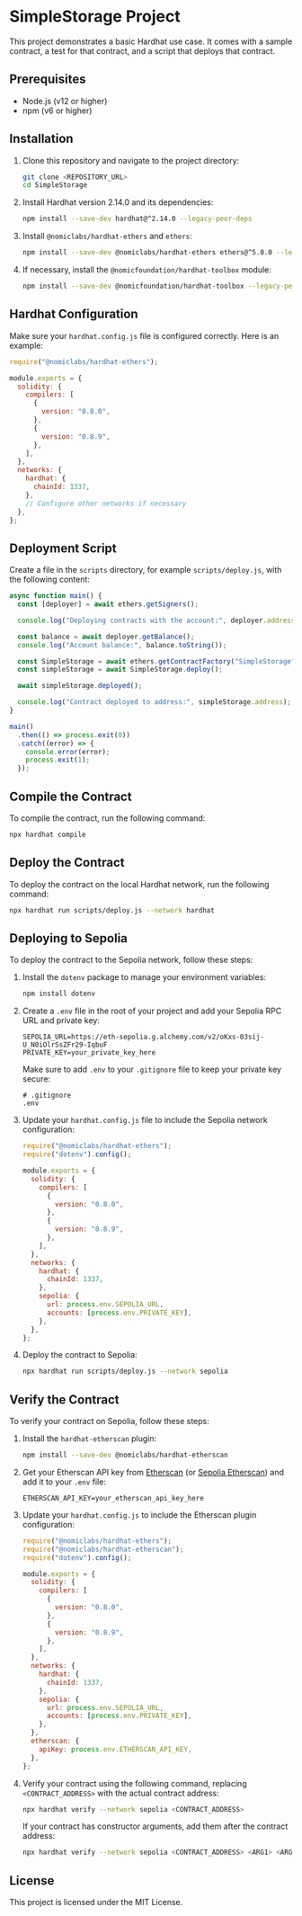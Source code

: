 # SimpleStorage Project

This project demonstrates a basic Hardhat use case. It comes with a sample contract, a test for that contract, and a script that deploys that contract.

## Prerequisites

- Node.js (v12 or higher)
- npm (v6 or higher)

## Installation

1. Clone this repository and navigate to the project directory:

   ```bash
   git clone <REPOSITORY_URL>
   cd SimpleStorage
   ```

2. Install Hardhat version 2.14.0 and its dependencies:

   ```bash
   npm install --save-dev hardhat@^2.14.0 --legacy-peer-deps
   ```

3. Install `@nomiclabs/hardhat-ethers` and `ethers`:

   ```bash
   npm install --save-dev @nomiclabs/hardhat-ethers ethers@^5.0.0 --legacy-peer-deps
   ```

4. If necessary, install the `@nomicfoundation/hardhat-toolbox` module:

   ```bash
   npm install --save-dev @nomicfoundation/hardhat-toolbox --legacy-peer-deps
   ```

## Hardhat Configuration

Make sure your `hardhat.config.js` file is configured correctly. Here is an example:

```javascript
require("@nomiclabs/hardhat-ethers");

module.exports = {
  solidity: {
    compilers: [
      {
        version: "0.8.0",
      },
      {
        version: "0.8.9",
      },
    ],
  },
  networks: {
    hardhat: {
      chainId: 1337,
    },
    // Configure other networks if necessary
  },
};
```

## Deployment Script

Create a file in the `scripts` directory, for example `scripts/deploy.js`, with the following content:

```javascript
async function main() {
  const [deployer] = await ethers.getSigners();

  console.log("Deploying contracts with the account:", deployer.address);

  const balance = await deployer.getBalance();
  console.log("Account balance:", balance.toString());

  const SimpleStorage = await ethers.getContractFactory("SimpleStorage");
  const simpleStorage = await SimpleStorage.deploy();

  await simpleStorage.deployed();

  console.log("Contract deployed to address:", simpleStorage.address);
}

main()
  .then(() => process.exit(0))
  .catch((error) => {
    console.error(error);
    process.exit(1);
  });
```

## Compile the Contract

To compile the contract, run the following command:

```bash
npx hardhat compile
```

## Deploy the Contract

To deploy the contract on the local Hardhat network, run the following command:

```bash
npx hardhat run scripts/deploy.js --network hardhat
```

## Deploying to Sepolia

To deploy the contract to the Sepolia network, follow these steps:

1. Install the `dotenv` package to manage your environment variables:

   ```bash
   npm install dotenv
   ```

2. Create a `.env` file in the root of your project and add your Sepolia RPC URL and private key:

   ```
   SEPOLIA_URL=https://eth-sepolia.g.alchemy.com/v2/oKxs-03sij-U_N0iOlrSsZFr29-IqbuF
   PRIVATE_KEY=your_private_key_here
   ```

   Make sure to add `.env` to your `.gitignore` file to keep your private key secure:

   ```
   # .gitignore
   .env
   ```

3. Update your `hardhat.config.js` file to include the Sepolia network configuration:

   ```javascript
   require("@nomiclabs/hardhat-ethers");
   require("dotenv").config();

   module.exports = {
     solidity: {
       compilers: [
         {
           version: "0.8.0",
         },
         {
           version: "0.8.9",
         },
       ],
     },
     networks: {
       hardhat: {
         chainId: 1337,
       },
       sepolia: {
         url: process.env.SEPOLIA_URL,
         accounts: [process.env.PRIVATE_KEY],
       },
     },
   };
   ```

4. Deploy the contract to Sepolia:

   ```bash
   npx hardhat run scripts/deploy.js --network sepolia
   ```

## Verify the Contract

To verify your contract on Sepolia, follow these steps:

1. Install the `hardhat-etherscan` plugin:

   ```bash
   npm install --save-dev @nomiclabs/hardhat-etherscan
   ```

2. Get your Etherscan API key from [Etherscan](https://etherscan.io/) (or [Sepolia Etherscan](https://sepolia.etherscan.io/)) and add it to your `.env` file:

   ```
   ETHERSCAN_API_KEY=your_etherscan_api_key_here
   ```

3. Update your `hardhat.config.js` to include the Etherscan plugin configuration:

   ```javascript
   require("@nomiclabs/hardhat-ethers");
   require("@nomiclabs/hardhat-etherscan");
   require("dotenv").config();

   module.exports = {
     solidity: {
       compilers: [
         {
           version: "0.8.0",
         },
         {
           version: "0.8.9",
         },
       ],
     },
     networks: {
       hardhat: {
         chainId: 1337,
       },
       sepolia: {
         url: process.env.SEPOLIA_URL,
         accounts: [process.env.PRIVATE_KEY],
       },
     },
     etherscan: {
       apiKey: process.env.ETHERSCAN_API_KEY,
     },
   };
   ```

4. Verify your contract using the following command, replacing `<CONTRACT_ADDRESS>` with the actual contract address:

   ```bash
   npx hardhat verify --network sepolia <CONTRACT_ADDRESS>
   ```

   If your contract has constructor arguments, add them after the contract address:

   ```bash
   npx hardhat verify --network sepolia <CONTRACT_ADDRESS> <ARG1> <ARG2>
   ```

## License

This project is licensed under the MIT License.
